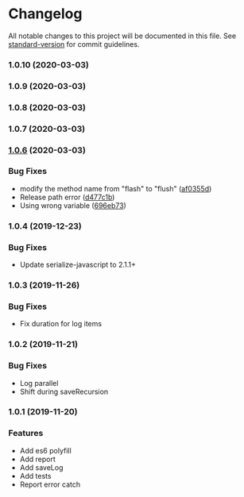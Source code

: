 # Changelog

All notable changes to this project will be documented in this file. See [standard-version](https://github.com/conventional-changelog/standard-version) for commit guidelines.

### 1.0.10 (2020-03-03)

### 1.0.9 (2020-03-03)

### 1.0.8 (2020-03-03)

### 1.0.7 (2020-03-03)

### [1.0.6](https://github.com/Meituan-Dianping/Logan/compare/v1.0.0...v1.0.6) (2020-03-03)


### Bug Fixes

* modify the method name  from "flash" to "flush" ([af0355d](https://github.com/Meituan-Dianping/Logan/commit/af0355da37abe91e208ab874457fb6b1019314ab))
* Release path error ([d477c1b](https://github.com/Meituan-Dianping/Logan/commit/d477c1b2136e884093e32f4a5e0d3800e2183c18))
* Using wrong variable ([696eb73](https://github.com/Meituan-Dianping/Logan/commit/696eb7340d2cf907f608e4ee30aedf4b6a1cc047))

### 1.0.4 (2019-12-23)


### Bug Fixes

* Update serialize-javascript to 2.1.1+

### 1.0.3 (2019-11-26)

### Bug Fixes

* Fix duration for log items


### 1.0.2 (2019-11-21)

### Bug Fixes

* Log parallel
* Shift during saveRecursion


### 1.0.1 (2019-11-20)

### Features

* Add es6 polyfill
* Add report
* Add saveLog
* Add tests
* Report error catch
